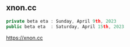 ## xnon.cc
```js
private beta eta : Sunday, April 9th, 2023
public beta eta  : Saturday, April 15th, 2023
```
https://xnon.cc

